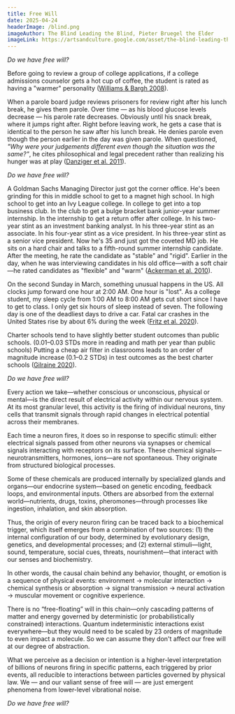 ```yaml
---
title: Free Will
date: 2025-04-24
headerImage: /blind.png
imageAuthor: The Blind Leading the Blind, Pieter Bruegel the Elder
imageLink: https://artsandculture.google.com/asset/the-blind-leading-the-blind-pieter-bruegel-the-elder/pwGQmihrf3O0Lg?hl=en&ms=%7B%22x%22%3A0.5%2C%22y%22%3A0.5%2C%22z%22%3A9.469748847700743%2C%22size%22%3A%7B%22width%22%3A1.3134442368970445%2C%22height%22%3A1.2375000000000003%7D%7D
---
```

*Do we have free will?* 

Before going to review a group of college applications, if a college admissions counselor gets a hot cup of coffee, the student is rated as having a "warmer" personality ([Williams & Bargh 2008](https://www.science.org/doi/10.1126/science.1162548)). 

When a parole board judge reviews prisoners for review right after his lunch break, he gives them parole. Over time — as his blood glucose levels decrease — his parole rate decreases. Obviously until his snack break, where it jumps right after. Right before leaving work, he gets a case that is identical to the person he saw after his lunch break. He denies parole even though the person earlier in the day was given parole. When questioned, *"Why were your judgements different even though the situation was the same?"*, he cites philosophical and legal precedent rather than realizing his hunger was at play ([Danziger et al. 2011](https://www.pnas.org/doi/10.1073/pnas.1018033108)).

*Do we have free will?* 

A Goldman Sachs Managing Director just got the corner office. He's been grinding for this in middle school to get to a magnet high school. In high school to get into an Ivy League college. In college to get into a top business club. In the club to get a bulge bracket bank junior-year summer internship. In the internship to get a return offer after college. In his two-year stint as an investment banking analyst. In his three-year stint as an associate. In his four-year stint as a vice president. In his three-year stint as a senior vice president. Now he's 35 and just got the coveted MD job. He sits on a hard chair and talks to a fifth-round summer internship candidate. After the meeting, he rate the candidate as "stable" and "rigid". Earlier in the day, when he was interviewing candidates in his old office—with a soft chair—he rated candidates as "flexible" and "warm" ([Ackerman et al. 2010](https://pmc.ncbi.nlm.nih.gov/articles/PMC3005631/)).

On the second Sunday in March, something unusual happens in the US. All clocks jump forward one hour at 2:00 AM. One hour is "lost". As a college student, my sleep cycle from 1:00 AM to 8:00 AM gets cut short since I have to get to class. I only get six hours of sleep instead of seven. The following day is one of the deadliest days to drive a car. Fatal car crashes in the United States rise by about 6% during the week ([Fritz et al. 2020](https://www.cell.com/current-biology/fulltext/S0960-9822(19)31678-1)).

Charter schools tend to have slightly better student outcomes than public schools. (0.01–0.03 STDs more in reading and math per year than public schools) Putting a cheap air filter in classrooms leads to an order of magnitude increase (0.1–0.2 STDs) in test outcomes as the best charter schools ([Gilraine 2020](https://edworkingpapers.com/sites/default/files/Gilraine_AirFilters_1.pdf)).

*Do we have free will?* 

Every action we take—whether conscious or unconscious, physical or mental—is the direct result of electrical activity within our nervous system. At its most granular level, this activity is the firing of individual neurons, tiny cells that transmit signals through rapid changes in electrical potential across their membranes.

Each time a neuron fires, it does so in response to specific stimuli: either electrical signals passed from other neurons via synapses or chemical signals interacting with receptors on its surface. These chemical signals—neurotransmitters, hormones, ions—are not spontaneous. They originate from structured biological processes.

Some of these chemicals are produced internally by specialized glands and organs—our endocrine system—based on genetic encoding, feedback loops, and environmental inputs. Others are absorbed from the external world—nutrients, drugs, toxins, pheromones—through processes like ingestion, inhalation, and skin absorption.

Thus, the origin of every neuron firing can be traced back to a biochemical trigger, which itself emerges from a combination of two sources: (1) the internal configuration of our body, determined by evolutionary design, genetics, and developmental processes; and (2) external stimuli—light, sound, temperature, social cues, threats, nourishment—that interact with our senses and biochemistry.

In other words, the causal chain behind any behavior, thought, or emotion is a sequence of physical events: environment → molecular interaction → chemical synthesis or absorption → signal transmission → neural activation → muscular movement or cognitive experience.

There is no “free-floating” will in this chain—only cascading patterns of matter and energy governed by deterministic (or probabilistically constrained) interactions. Quantum indeterministic interactions exist everywhere—but they would need to be scaled by 23 orders of magnitude to even impact a molecule. So we can assume they don't affect our free will at our degree of abstraction. 

What we perceive as a decision or intention is a higher-level interpretation of billions of neurons firing in specific patterns, each triggered by prior events, all reducible to interactions between particles governed by physical law. We — and our valiant sense of free will — are just emergent phenomena from lower-level vibrational noise.

*Do we have free will?* 